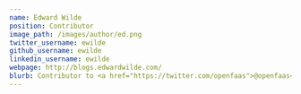 ```yaml
---
name: Edward Wilde
position: Contributor
image_path: /images/author/ed.png
twitter_username: ewilde
github_username: ewilde
linkedin_username: ewilde
webpage: http://blogs.edwardwilde.com/
blurb: Contributor to <a href="https://twitter.com/openfaas">@openfaas</a>. Platform architect <a href="https://form3.tech">@f3fincloud</a>
---
```

